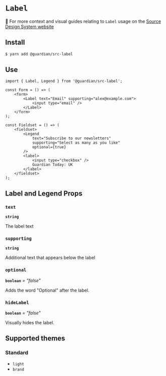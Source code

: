 # `Label`

📣 For more context and visual guides relating to `Label` usage on the [Source Design System website](https://www.theguardian.design)

## Install

```sh
$ yarn add @guardian/src-label
```

## Use

```tsx
import { Label, Legend } from '@guardian/src-label';

const Form = () => (
    <form>
        <Label text="Email" supporting="alex@example.com">
            <input type="email" />
        </Label>
    </form>
);

const Fieldset = () => (
    <fieldset>
        <Legend
            text="Subscribe to our newsletters"
            supporting="Select as many as you like"
            optional={true}
        />
        <label>
            <input type="checkbox" />
            Guardian Today: UK
        </label>
    </fieldset>
);
```

## Label and Legend Props

### `text`

**`string`**

The label text

### `supporting`

**`string`**

Additional text that appears below the label

### `optional`

**`boolean`** _= "false"_

Adds the word "Optional" after the label.

### `hideLabel`

**`boolean`** _= "false"_

Visually hides the label.

## Supported themes

### Standard

-   `light`
-   `brand`
